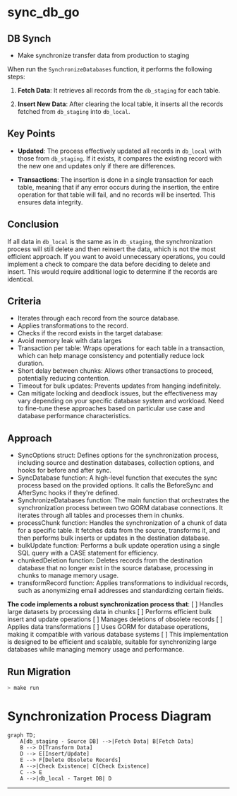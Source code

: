 # sync_db_go

## DB Synch

- Make synchronize transfer data from production to staging

When  run the `SynchronizeDatabases` function, it performs the following steps:

1. **Fetch Data**: It retrieves all records from the `db_staging` for each table.

2. **Insert New Data**: After clearing the local table, it inserts all the records fetched from `db_staging` into `db_local`.

## Key Points

- **Updated**: The process effectively updated all records in `db_local` with those from `db_staging`. If it exists, it compares the existing record with the new one and updates only if there are differences.
  
- **Transactions**: The insertion is done in a single transaction for each table, meaning that if any error occurs during the insertion, the entire operation for that table will fail, and no records will be inserted. This ensures data integrity.

## Conclusion

If all data in `db_local` is the same as in `db_staging`, the synchronization process will still delete and then reinsert the data, which is not the most efficient approach. If you want to avoid unnecessary operations, you could implement a check to compare the data before deciding to delete and insert. This would require additional logic to determine if the records are identical.

## Criteria

- Iterates through each record from the source database.
- Applies transformations to the record.
- Checks if the record exists in the target database:
- Avoid memory leak with data larges
- Transaction per table: Wraps operations for each table in a transaction, which can help manage consistency and potentially reduce lock duration.
- Short delay between chunks: Allows other transactions to proceed, potentially reducing contention.
- Timeout for bulk updates: Prevents updates from hanging indefinitely.
- Can mitigate locking and deadlock issues, but the effectiveness may vary depending on your specific database system and workload. Need to fine-tune these approaches based on particular use case and database performance characteristics.

## Approach

- SyncOptions struct: Defines options for the synchronization process, including source and destination databases, collection options, and hooks for before and after sync.
- SyncDatabase function: A high-level function that executes the sync process based on the provided options. It calls the BeforeSync and AfterSync hooks if they're defined.
- SynchronizeDatabases function: The main function that orchestrates the synchronization process between two GORM database connections. It iterates through all tables and processes them in chunks.
- processChunk function: Handles the synchronization of a chunk of data for a specific table. It fetches data from the source, transforms it, and then performs bulk inserts or updates in the destination database.
- bulkUpdate function: Performs a bulk update operation using a single SQL query with a CASE statement for efficiency.
- chunkedDeletion function: Deletes records from the destination database that no longer exist in the source database, processing in chunks to manage memory usage.
- transformRecord function: Applies transformations to individual records, such as anonymizing email addresses and standardizing certain fields.

**The code implements a robust synchronization process that**:
[ ] Handles large datasets by processing data in chunks
[ ] Performs efficient bulk insert and update operations
[ ] Manages deletions of obsolete records
[ ] Applies data transformations
[ ] Uses GORM for database operations, making it compatible with various database systems
[ ] This implementation is designed to be efficient and scalable, suitable for synchronizing large databases while managing memory usage and performance.

## Run Migration

```bash
> make run
```

# Synchronization Process Diagram

```mermaid
graph TD;
    A[db_staging - Source DB] -->|Fetch Data| B[Fetch Data]
    B --> D[Transform Data]
    D --> E[Insert/Update]
    E --> F[Delete Obsolete Records]
    A -->|Check Existence| C[Check Existence]
    C --> E
    A -->|db_local - Target DB| D
````

---
